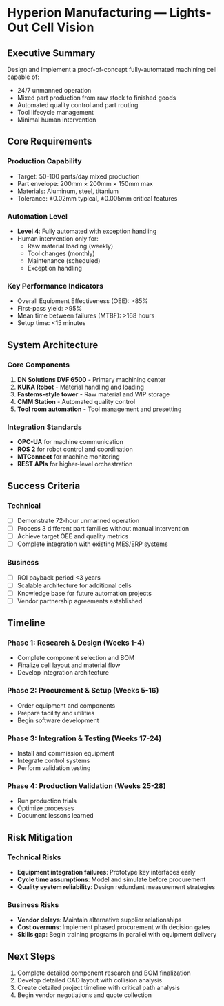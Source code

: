 # Hyperion Manufacturing — Lights-Out Cell Vision

## Executive Summary

Design and implement a proof-of-concept fully-automated machining cell capable of:
- 24/7 unmanned operation
- Mixed part production from raw stock to finished goods
- Automated quality control and part routing
- Tool lifecycle management
- Minimal human intervention

## Core Requirements

### Production Capability
- Target: 50-100 parts/day mixed production
- Part envelope: 200mm × 200mm × 150mm max
- Materials: Aluminum, steel, titanium
- Tolerance: ±0.02mm typical, ±0.005mm critical features

### Automation Level
- **Level 4**: Fully automated with exception handling
- Human intervention only for:
  - Raw material loading (weekly)
  - Tool changes (monthly)
  - Maintenance (scheduled)
  - Exception handling

### Key Performance Indicators
- Overall Equipment Effectiveness (OEE): >85%
- First-pass yield: >95%
- Mean time between failures (MTBF): >168 hours
- Setup time: <15 minutes

## System Architecture

### Core Components
1. **DN Solutions DVF 6500** - Primary machining center
2. **KUKA Robot** - Material handling and loading
3. **Fastems-style tower** - Raw material and WIP storage
4. **CMM Station** - Automated quality control
5. **Tool room automation** - Tool management and presetting

### Integration Standards
- **OPC-UA** for machine communication
- **ROS 2** for robot control and coordination
- **MTConnect** for machine monitoring
- **REST APIs** for higher-level orchestration

## Success Criteria

### Technical
- [ ] Demonstrate 72-hour unmanned operation
- [ ] Process 3 different part families without manual intervention
- [ ] Achieve target OEE and quality metrics
- [ ] Complete integration with existing MES/ERP systems

### Business
- [ ] ROI payback period <3 years
- [ ] Scalable architecture for additional cells
- [ ] Knowledge base for future automation projects
- [ ] Vendor partnership agreements established

## Timeline

### Phase 1: Research & Design (Weeks 1-4)
- Complete component selection and BOM
- Finalize cell layout and material flow
- Develop integration architecture

### Phase 2: Procurement & Setup (Weeks 5-16)
- Order equipment and components
- Prepare facility and utilities
- Begin software development

### Phase 3: Integration & Testing (Weeks 17-24)
- Install and commission equipment
- Integrate control systems
- Perform validation testing

### Phase 4: Production Validation (Weeks 25-28)
- Run production trials
- Optimize processes
- Document lessons learned

## Risk Mitigation

### Technical Risks
- **Equipment integration failures**: Prototype key interfaces early
- **Cycle time assumptions**: Model and simulate before procurement
- **Quality system reliability**: Design redundant measurement strategies

### Business Risks
- **Vendor delays**: Maintain alternative supplier relationships
- **Cost overruns**: Implement phased procurement with decision gates
- **Skills gap**: Begin training programs in parallel with equipment delivery

## Next Steps

1. Complete detailed component research and BOM finalization
2. Develop detailed CAD layout with collision analysis
3. Create detailed project timeline with critical path analysis
4. Begin vendor negotiations and quote collection